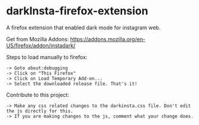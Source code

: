 # darkInsta-firefox-extension
A firefox extension that enabled dark mode for instagram web.

Get from Mozilla Addons: https://addons.mozilla.org/en-US/firefox/addon/instadark/

Steps to load manually to firefox:
    
    
    -> Goto about:debugging
    -> Click on "This Firefox"
    -> Click on Load Temporary Add-on...
    -> Select the downloaded release file. That's it!

Contribute to this project:


    -> Make any css related changes to the darkinsta.css file. Don't edit the js directly for this.
    -> If you are making changes to the js, comment what your change does.
